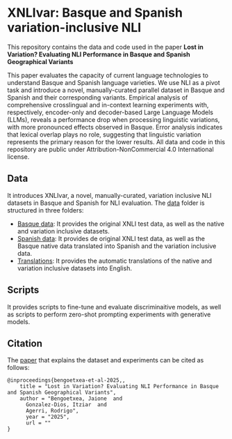# XNLIvar: Basque and Spanish variation-inclusive NLI

This repository contains the data and code used in the paper **Lost in Variation? Evaluating NLI Performance in Basque and Spanish Geographical Variants**
 
This paper evaluates the capacity of current language technologies to understand Basque and Spanish language varieties. We use NLI as a pivot task and introduce a novel, manually-curated parallel dataset in Basque and Spanish and their corresponding variants. Empirical analysis of comprehensive crosslingual and in-context learning experiments with, respectively, encoder-only and decoder-based Large Language Models (LLMs), reveals a performance drop when processing linguistic variations, with more pronounced effects observed in Basque. Error analysis indicates that lexical overlap plays no role, suggesting that linguistic variation represents the primary reason for the lower results. All data and code in this repository are public under Attribution-NonCommercial 4.0 International license. 

## Data

It introduces XNLIvar, a novel, manually-curated, variation inclusive NLI datasets in Basque and Spanish for NLI evaluation. The [data](https://github.com/jaioneB/XNLIvar/tree/main/data) folder is structured in three folders: 

- [Basque data](https://github.com/jaioneB/XNLIvar/tree/main/data/eu): It provides the original XNLI test data, as well as the native and variation inclusive datasets.
- [Spanish data](https://github.com/jaioneB/XNLIvar/tree/main/data/es): It provides de original XNLI test data, as well as the Basque native data translated into Spanish and the variation inclusive data. 
- [Translations](https://github.com/jaioneB/XNLIvar/tree/main/data/translations): It provides the automatic translations of the native and variation inclusive datasets into English. 

## Scripts

It provides scripts to fine-tune and evaluate discriminaitive models, as well as scripts to perform zero-shot prompting experiments with generative models. 


## Citation
The [paper]() that explains the dataset and experiments can be cited as follows:
```
@inproceedings{bengoetxea-et-al-2025,,
    title = "Lost in Variation? Evaluating NLI Performance in Basque and Spanish Geographical Variants",
    author = "Bengoetxea, Jaione  and
      Gonzalez-Dios, Itziar  and
      Agerri, Rodrigo",
      year = "2025",
      url = ""
}
```